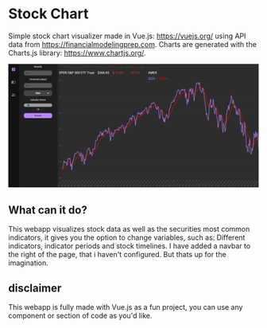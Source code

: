 # Stock Chart
Simple stock chart visualizer made in Vue.js: https://vuejs.org/ using API data from https://financialmodelingprep.com. Charts are generated with the Charts.js library: https://www.chartjs.org/.

![Test Image 4](https://github.com/brandonbondig/stock-ChartJs/blob/master/src/assets/bondigstockchart.png)

## What can it do?
This webapp visualizes stock data as well as the securities most common indicators, it gives you the option to change variables, such as: Different indicators, indicator periods and stock timelines. I have added a navbar to the right of the page, that i haven't configured. But thats up for the imagination.

## disclaimer
This webapp is fully made with Vue.js as a fun project, you can use any component or section of code as you'd like.

